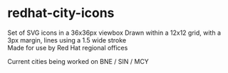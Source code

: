 # redhat-city-icons
Set of SVG icons in a 36x36px viewbox
Drawn within a 12x12 grid, with a 3px margin, lines using a 1.5 wide stroke  
Made for use by Red Hat regional offices 

Current cities being worked on BNE / SIN / MCY
